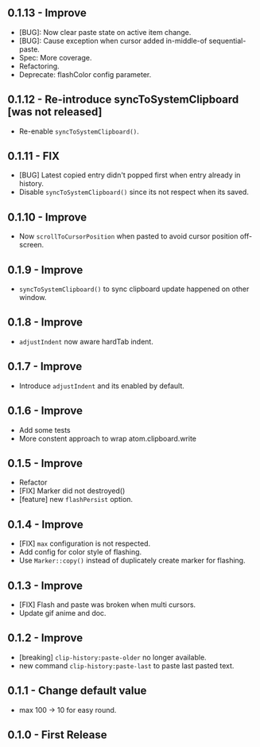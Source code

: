 ## 0.1.13 - Improve
* [BUG]: Now clear paste state on active item change.
* [BUG]: Cause exception when cursor added in-middle-of sequential-paste.
* Spec: More coverage.
* Refactoring.
* Deprecate: flashColor config parameter.

## 0.1.12 - Re-introduce syncToSystemClipboard [was not released]
* Re-enable `syncToSystemClipboard()`.

## 0.1.11 - FIX
* [BUG] Latest copied entry didn't popped first when entry already in history.
* Disable `syncToSystemClipboard()` since its not respect when its saved.

## 0.1.10 - Improve
* Now `scrollToCursorPosition` when pasted to avoid cursor position off-screen.

## 0.1.9 - Improve
* `syncToSystemClipboard()` to sync clipboard update happened on other window.

## 0.1.8 - Improve
* `adjustIndent` now aware hardTab indent.

## 0.1.7 - Improve
* Introduce `adjustIndent` and its enabled by default.

## 0.1.6 - Improve
* Add some tests
* More constent approach to wrap atom.clipboard.write

## 0.1.5 - Improve
* Refactor
* [FIX] Marker did not destroyed()
* [feature] new `flashPersist` option.

## 0.1.4 - Improve
* [FIX] `max` configuration is not respected.
* Add config for color style of flashing.
* Use `Marker::copy()` instead of duplicately create marker for flashing.

## 0.1.3 - Improve
* [FIX] Flash and paste was broken when multi cursors.
* Update gif anime and doc.

## 0.1.2 - Improve
* [breaking] `clip-history:paste-older` no longer available.
* new command `clip-history:paste-last` to paste last pasted text.

## 0.1.1 - Change default value
* max 100 -> 10 for easy round.

## 0.1.0 - First Release
